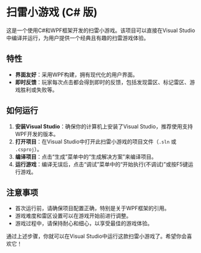 # 扫雷小游戏 (C# 版)

这是一个使用C#和WPF框架开发的扫雷小游戏。该项目可以直接在Visual Studio中编译并运行，为用户提供一个经典且有趣的扫雷游戏体验。

## 特性
- **界面友好**：采用WPF构建，拥有现代化的用户界面。
- **即时反馈**：玩家每次点击都会得到即时的反馈，包括发现雷区、标记雷区、游戏胜利或失败等。

## 如何运行
1. **安装Visual Studio**：确保你的计算机上安装了Visual Studio，推荐使用支持WPF开发的版本。
2. **打开项目**：在Visual Studio中打开此扫雷小游戏的项目文件（`.sln` 或 `.csproj`）。
3. **编译项目**：点击“生成”菜单中的“生成解决方案”来编译项目。
4. **运行游戏**：编译无误后，点击“调试”菜单中的“开始执行(不调试)”或按F5键运行游戏。

## 注意事项
- 首次运行前，请确保项目配置正确，特别是关于WPF框架的引用。
- 游戏难度和雷区设置可以在游戏开始前进行调整。
- 游戏过程中，请保持耐心和细心，以享受最佳的游戏体验。

通过上述步骤，你就可以在Visual Studio中运行这款扫雷小游戏了。希望你会喜欢它！

